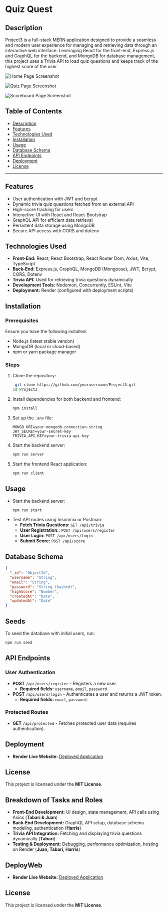 # Quiz Quest

## Description
Project3 is a full-stack MERN application designed to provide a seamless and modern user experience for managing and retrieving data through an interactive web interface. Leveraging React for the front-end, Express.js and GraphQL for the backend, and MongoDB for database management, this project uses a Trivia API to load quiz questions and keeps track of the highest score of the user.

![Home Page Screenshot](https://drive.google.com/file/d/1IzuGb3cAyuwLj3wCghHgUeQuK5sHPpAk/view?usp=sharing)

![Quiz Page Screenshot](./assets/QuizPage.png)

![Scoreboard Page Screenshot](./assets/ScoreboardPage.png)

## **Table of Contents**
- [Description](#description)
- [Features](#features)
- [Technologies Used](#technologies-used)
- [Installation](#installation)
- [Usage](#usage)
- [Database Schema](#database-schema)
- [API Endpoints](#api-endpoints)
- [Deployment](#deployment)
- [License](#license)

---

## Features
- User authentication with JWT and bcrypt
- Dynamic trivia quiz questions fetched from an external API
- High-score tracking for users
- Interactive UI with React and React-Bootstrap
- GraphQL API for efficient data retrieval
- Persistent data storage using MongoDB
- Secure API access with CORS and dotenv

## Technologies Used
- **Front-End:** React, React Bootstrap, React Router Dom, Axios, Vite, TypeScript
- **Back-End:** Express.js, GraphQL, MongoDB (Mongoose), JWT, Bcrypt, CORS, Dotenv
- **Trivia API:** Used for retrieving trivia questions dynamically
- **Development Tools:** Nodemon, Concurrently, ESLint, Vite
- **Deployment:** Render (configured with deployment scripts)

## Installation
### Prerequisites
Ensure you have the following installed:
- Node.js (latest stable version)
- MongoDB (local or cloud-based)
- npm or yarn package manager

### Steps
1. Clone the repository:
   ```sh
    git clone https://github.com/yourusername/Project3.git
   cd Project3
   ```
2. Install dependencies for both backend and frontend:
   ```sh
   npm install
   ```
3. Set up the `.env` file:
   ```env
   MONGO_URI=your-mongodb-connection-string
   JWT_SECRET=your-secret-key
   TRIVIA_API_KEY=your-trivia-api-key
   ```
4. Start the backend server:
   ```sh
   npm run server
   ```
5. Start the frontend React application:
   ```sh
   npm run client
   ```

## Usage
- Start the backend server:
  ```sh
  npm run start
  ```
- Test API routes using Insomnia or Postman:
  - **Fetch Trivia Questions:** `GET /api/trivia`
  - **User Registration::** `POST /api/users/register`
  - **User Login:** `POST /api/users/login`
  - **Submit Score:** `POST /api/score`

## Database Schema
```json
{
  "_id": "ObjectId",
  "username": "String",
  "email": "String",
  "password": "String (hashed)",
  "highScore": "Number",
  "createdAt": "Date",
  "updatedAt": "Date"
}
```

## Seeds
To seed the database with initial users, run:
```sh
npm run seed
```

## API Endpoints
### User Authentication
- **POST** `/api/users/register` - Registers a new user.
  - **Required fields:** `username`, `email`, `password`.
- **POST** `/api/users/login` - Authenticates a user and returns a JWT token.
  - **Required fields:** `email`, `password`.

### Protected Routes
- **GET** `/api/protected` - Fetches protected user data (requires authentication).


## Deployment
- **Render Live Website:** [Deployed Application](https://project3-1-dx6i.onrender.com)

## License
This project is licensed under the **MIT License**.

## Breakdown of Tasks and Roles
- **Front-End Development:** UI design, state management, API calls using Axios (**Tabari & Juan**)
- **Back-End Development:** GraphQL API setup, database schema modeling, authentication (**Harris**)
- **Trivia API Integration:** Fetching and displaying trivia questions dynamically (**Tabari**)
- **Testing & Deployment:** Debugging, performance optimization, hosting on Render (**Juan, Tabari, Harris**)

## DeployWeb
- **Render Live Website:** [Deployed Application](https://project3-1-dx6i.onrender.com)

## License
This project is licensed under the **MIT License**.
